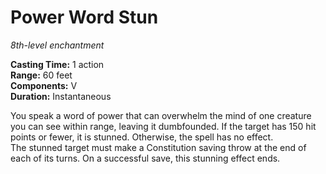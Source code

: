 # Power Word Stun 
_8th-level enchantment_ 

**Casting Time:** 1 action    
**Range:** 60 feet    
**Components:** V    
**Duration:** Instantaneous 

You speak a word of power that can overwhelm the mind of one creature you can see within range, leaving it dumbfounded. If the target has 150 hit points or fewer, it is stunned. Otherwise, the spell has no effect.    
The stunned target must make a Constitution saving throw at the end of each of its turns. On a successful save, this stunning effect ends.
